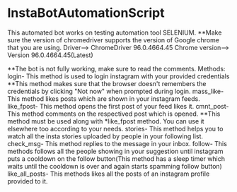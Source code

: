 # InstaBotAutomationScript
This automated bot works on testing automation tool SELENIUM.
**Make sure the version of chromedriver supports the version of Google chrome that you are using.
Driver--> ChromeDriver 96.0.4664.45
Chrome version--> Version 96.0.4664.45(Latest)

**The bot is not fully working, make sure to read the comments.
Methods:
login-                This method is used to login instagram with your provided credentials
                      **This method makes sure that the browser doesn't remembers the credentials by clicking "Not now" when prompted during login.
mass_like-            This method likes posts which are shown in your instagram feeds.
like_fpost-           This method opens the first post of your feed likes it.
cmnt_post-            This method comments on the respectived post which is opened. 
                      **This method must be used along with *like_fpost method. You can use it elsewhere too according to your needs.
stories-              This method helps you to watch all the insta stories uploaded by people in your following list.
check_msg-            This method replies to the message in your inbox. 
follow-               This methods follows all the people showing in your suggestion until instagram puts a cooldown on the follow button(This method has
                      a sleep timer which waits until the cooldown is over and again starts spamming follow button)
like_all_posts-       This methods likes all the posts of an instagram profile provided to it.
